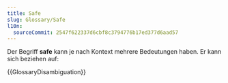 ```yaml
---
title: Safe
slug: Glossary/Safe
l10n:
  sourceCommit: 2547f622337d6cbf8c3794776b17ed377d6aad57
---
```


Der Begriff **safe** kann je nach Kontext mehrere Bedeutungen haben. Er kann sich beziehen auf:

{{GlossaryDisambiguation}}
